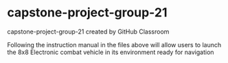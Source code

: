 # capstone-project-group-21
capstone-project-group-21 created by GitHub Classroom


Following the instruction manual in the files above will allow users to launch the 8x8 Electronic combat vehicle in its environment ready for navigation 

